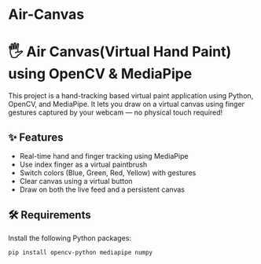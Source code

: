 # Air-Canvas
# 🖐️ Air Canvas(Virtual Hand Paint) using OpenCV & MediaPipe
This project is a hand-tracking based virtual paint application using Python, OpenCV, and MediaPipe. It lets you draw on a virtual canvas using finger gestures captured by your webcam — no physical touch required!

## ✨ Features
- Real-time hand and finger tracking using MediaPipe
- Use index finger as a virtual paintbrush
- Switch colors (Blue, Green, Red, Yellow) with gestures
- Clear canvas using a virtual button
- Draw on both the live feed and a persistent canvas

## 🛠️ Requirements 
Install the following Python packages:
```bash
pip install opencv-python mediapipe numpy


